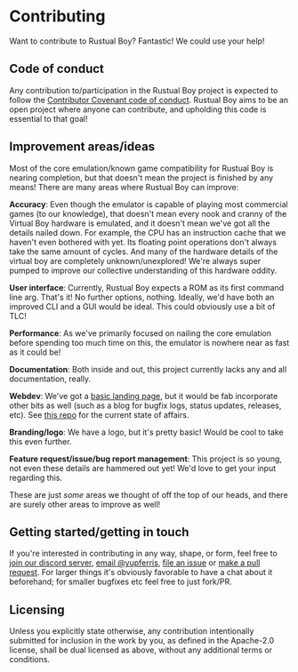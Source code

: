 # Contributing

Want to contribute to Rustual Boy? Fantastic! We could use your help!

## Code of conduct

Any contribution to/participation in the Rustual Boy project is expected to follow the [Contributor Covenant code of conduct](CODE_OF_CONDUCT.md). Rustual Boy aims to be an open project where anyone can contribute, and upholding this code is essential to that goal!

## Improvement areas/ideas

Most of the core emulation/known game compatibility for Rustual Boy is nearing completion, but that doesn't mean the project is finished by any means! There are many areas where Rustual Boy can improve:

**Accuracy**: Even though the emulator is capable of playing most commercial games (to our knowledge), that doesn't mean every nook and cranny of the Virtual Boy hardware is emulated, and it doesn't mean we've got all the details nailed down. For example, the CPU has an instruction cache that we haven't even bothered with yet. Its floating point operations don't always take the same amount of cycles. And many of the hardware details of the virtual boy are completely unknown/unexplored! We're always super pumped to improve our collective understanding of this hardware oddity.

**User interface**: Currently, Rustual Boy expects a ROM as its first command line arg. That's it! No further options, nothing. Ideally, we'd have both an improved CLI and a GUI would be ideal. This could obviously use a bit of TLC!

**Performance**: As we've primarily focused on nailing the core emulation before spending too much time on this, the emulator is nowhere near as fast as it could be!

**Documentation**: Both inside and out, this project currently lacks any and all documentation, really.

**Webdev**: We've got a [basic landing page](http://rustualboy.com/), but it would be fab incorporate other bits as well (such as a blog for bugfix logs, status updates, releases, etc). See [this repo](https://github.com/yupferris/rustual-boy-www) for the current state of affairs.

**Branding/logo**: We have a logo, but it's pretty basic! Would be cool to take this even further.

**Feature request/issue/bug report management**: This project is so young, not even these details are hammered out yet! We'd love to get your input regarding this.

These are just _some_ areas we thought of off the top of our heads, and there are surely other areas to improve as well!

## Getting started/getting in touch

If you're interested in contributing in any way, shape, or form, feel free to [join our discord server](https://discord.gg/65j9YMA), [email @yupferris](mailto:yupferris@gmail.com), [file an issue](https://github.com/emu-rs/rustual-boy/issues) or [make a pull request](https://github.com/emu-rs/rustual-boy/pulls). For larger things it's obviously favorable to have a chat about it beforehand; for smaller bugfixes etc feel free to just fork/PR.

## Licensing

Unless you explicitly state otherwise, any contribution intentionally submitted for inclusion in the work by you, as defined in the Apache-2.0 license, shall be dual licensed as above, without any additional terms or conditions.
